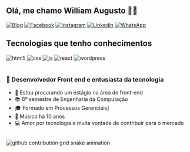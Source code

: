 ## Olá, me chamo William Augusto 👋👋

[![Blog](https://img.shields.io/website?label=will-developer.com&style=for-the-badge&url=https://will-developer.com/)](https://will-developer.com)
[![Facebook](https://img.shields.io/badge/Facebook-1877F2?style=for-the-badge&logo=facebook&logoColor=white)](https://www.facebook.com/william.augusto.56)
[![Instagram](https://img.shields.io/badge/Instagram-E4405F?style=for-the-badge&logo=instagram&logoColor=white)](https://instagram.com/will-developer)
[![Linkedin](https://img.shields.io/badge/LinkedIn-0077B5?style=for-the-badge&logo=linkedin&logoColor=white)](https://twitch.tv/fragabr)
[![WhatsApp](https://img.shields.io/badge/WhatsApp-25D366?style=for-the-badge&logo=whatsapp&logoColor=white)](https://twitch.tv/fragabr)

## Tecnologias que tenho conhecimentos

<div style="display: inline_block">
  <img align="center" alt="html5" src="https://img.shields.io/badge/HTML5-E34F26?style=for-the-badge&logo=html5&logoColor=white" />
  <img align="center" alt="css" src="https://img.shields.io/badge/CSS3-1572B6?style=for-the-badge&logo=css3&logoColor=white" />
  <img align="center" alt="js" src="https://img.shields.io/badge/JavaScript-F7DF1E?style=for-the-badge&logo=javascript&logoColor=black" />
  <img align="center" alt="react" src="https://img.shields.io/badge/React-20232A?style=for-the-badge&logo=react&logoColor=61DAFB" />
  <img align="center" alt="wordpress" src="https://img.shields.io/badge/Wordpress-21759B?style=for-the-badge&logo=wordpress&logoColor=white" />
</div><br/>

### 🌟 Desenvolvedor Front end e entusiasta da tecnologia
- 🚀 Estou procurando um estágio na área de front-end<br/>
- 📚 6º semestre de Engenharia da Computação<br/>
- 🎓 Formado em Processos Gerenciais]<br/>
- 🎸 Músico há 10 anos<br/>
- 💻 Amor por tecnologia e muita vontade de contribuir para o mercado<br/><br/>



<picture>
  <source
    media="(prefers-color-scheme: dark)"
    srcset="https://raw.githubusercontent.com/will-developer/snk/output/github-contribution-grid-snake-dark.svg"
  />
  <source
    media="(prefers-color-scheme: light)"
    srcset="https://raw.githubusercontent.com/will-developer/snk/output/github-contribution-grid-snake.svg"
  />
  <img
    alt="github contribution grid snake animation"
    src="https://raw.githubusercontent.com/will-developer/snk/output/github-contribution-grid-snake.svg"
  />
</picture>
